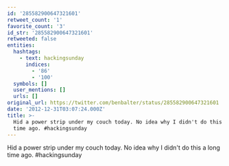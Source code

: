 ```yaml
---
id: '285582900647321601'
retweet_count: '1'
favorite_count: '3'
id_str: '285582900647321601'
retweeted: false
entities:
  hashtags:
    - text: hackingsunday
      indices:
        - '86'
        - '100'
  symbols: []
  user_mentions: []
  urls: []
original_url: https://twitter.com/benbalter/status/285582900647321601
date: '2012-12-31T03:07:24.000Z'
title: >-
  Hid a power strip under my couch today. No idea why I didn't do this a long
  time ago. #hackingsunday
---
```


Hid a power strip under my couch today. No idea why I didn't do this a long time ago. #hackingsunday